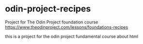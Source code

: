 # odin-project-recipes
Project for The Odin Project foundation course  https://www.theodinproject.com/lessons/foundations-recipes

this is a project for the odin project fundamental course about html 
